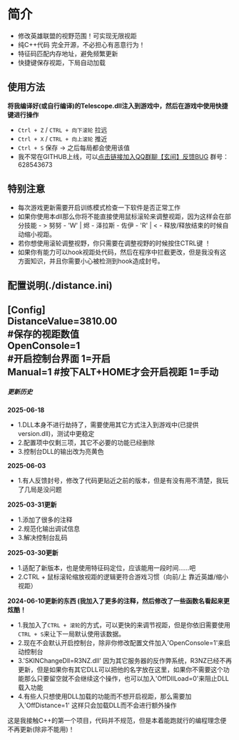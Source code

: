 # 简介
- 修改英雄联盟的视野范围！可实现无限视距  
- 纯C++代码 完全开源，不必担心有恶意行为！
- 特征码匹配内存地址，避免频繁更新
- 快捷键保存视距，下局自动加载

## 使用方法   
**将我编译好(或自行编译)的Telescope.dll注入到游戏中，然后在游戏中使用快捷键进行操作**   
- `Ctrl + Z` / `CTRL + 向下滚轮` 拉远  
- `Ctrl + X` / `CTRL + 向上滚轮` 推近  
- `Ctrl + S` 保存 -> 之后每局都会使用该值
- 我不常在GITHUB上线，可以[点击链接加入QQ群聊【玄间】反馈BUG](http://qm.qq.com/cgi-bin/qm/qr?_wv=1027&k=Okd2GD-paHivHmPCH3HejuxztqUYlscU&authKey=l0grOm6QHx89Lc09DnpWrQbhFkdW2fxKVxJMY7RvvBX%2BGnxHvidgohivYryzO3Gu&noverify=0&group_code=628543673) 群号：628543673

## 特别注意
- 每次游戏更新需要开启训练模式检查一下软件是否正常工作
- 如果你使用本dll那么你将不能直接使用鼠标滚轮来调整视距，因为这样会在部分技能 - > 努努 - 'W' | 烬 - 泽拉斯 - 佐伊 - 'R' |  < - 释放/释放结束的时候自动缩小视距。   
- 若你想使用滚轮调整视野，你只需要在调整视野的时候按住CTRL键 ！   
- 如果你有能力可以hook视距处代码，然后在程序中拦截更改，但是我没有这方面知识，并且你需要小心被检测到hook造成封号。     


## 配置说明(./distance.ini)   
[Config]  
DistanceValue=3810.00  
#保存的视距数值   
OpenConsole=1   
#开启控制台界面 1=开启  
Manual=1
#按下ALT+HOME才会开启视距 1=手动
--
##### 更新历史
**2025-06-18**
- 1.DLL本身不进行劫持了，需要使用其它方式注入到游戏中(已提供version.dll)，测试中更稳定
- 2.配置项中仅剩三项，其它不必要的功能已经删除
- 3.控制台DLL的输出改为亮黄色

**2025-06-03**
- 1.有人反馈封号，修改了代码更贴近之前的版本，但是有没有用不清楚，我玩了几局是没问题

**2025-03-31更新**
- 1.添加了很多的注释
- 2.规范化输出调试信息
- 3.解决控制台乱码

**2025-03-30更新**
- 1.适配了新版本，也是使用特征码定位，应该能用一段时间……吧
- 2.CTRL + 鼠标滚轮缩放视距的逻辑更符合游戏习惯（向前/上 靠近英雄/缩小视距）

**2024-06-10更新的东西 (我加入了更多的注释，然后修改了一些函数名看起来更炫酷！**  
- 1.我加入了`CTRL + 滚轮`的方式，可以更快的来调节视距，但是你依旧需要使用`CTRL + S`来让下一局默认使用该数据。
- 2.现在不会默认开启控制台，除非你修改配置文件加入'OpenConsole=1'来启动控制台
- 3.'SKINChangeDll=R3NZ.dll' 因为其它服务器的反作弊系统，R3NZ已经不再更新，但是如果你有其它DLL可以把他的名字放在这里，如果你不需要这个功能那么只要留空就不会继续这个操作，也可以加入'OffDllLoad=0'来阻止DLL载入功能
- 4.有些人只想使用DLL加载的功能而不想开启视距，那么需要加入'OffDistance=1' 这样只会加载DLL而不会进行额外操作

这是我接触C++的第一个项目，代码并不规范，但是本着能跑就行的编程理念便不再更新(除非不能用)！  
